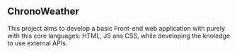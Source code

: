 ## ChronoWeather

This project aims to develop a basic Front-end web application with purely with this core languages: HTML, JS ans CSS, while developing the knoledge to use external APIs.
